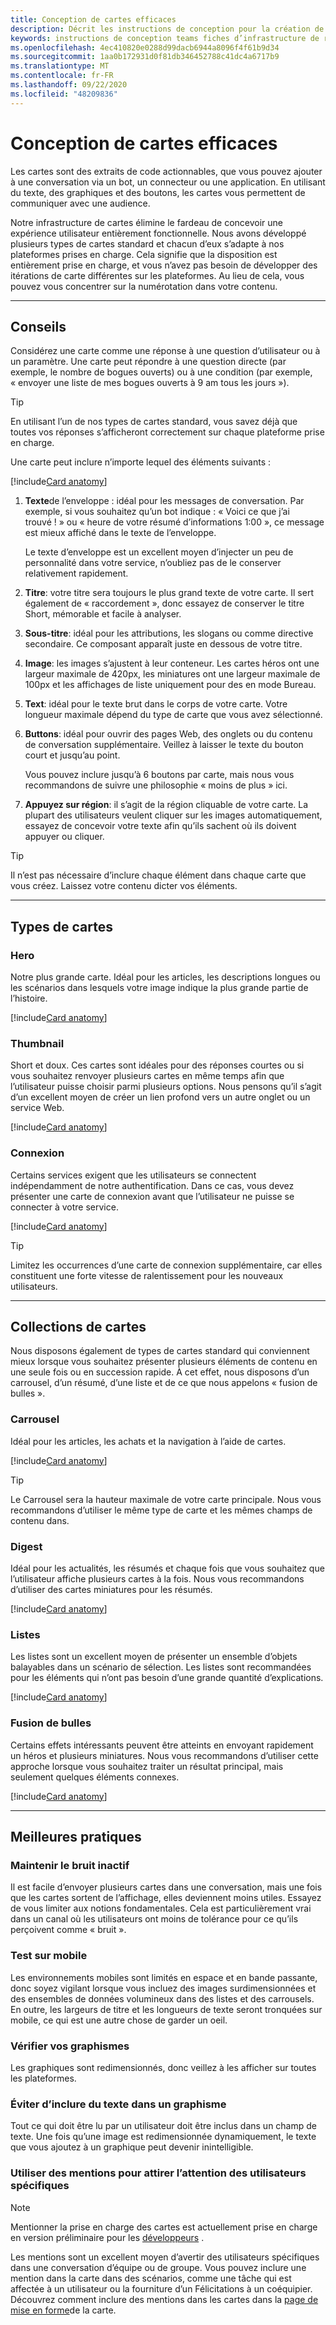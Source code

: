 ```yaml
---
title: Conception de cartes efficaces
description: Décrit les instructions de conception pour la création de cartes
keywords: instructions de conception teams fiches d’infrastructure de référence (cartes simplifiées)
ms.openlocfilehash: 4ec410820e0288d99dacb6944a8096f4f61b9d34
ms.sourcegitcommit: 1aa0b172931d0f81db346452788c41dc4a6717b9
ms.translationtype: MT
ms.contentlocale: fr-FR
ms.lasthandoff: 09/22/2020
ms.locfileid: "48209836"
---
```

# <a name="design-effective-cards"></a>Conception de cartes efficaces

Les cartes sont des extraits de code actionnables, que vous pouvez ajouter à une conversation via un bot, un connecteur ou une application. En utilisant du texte, des graphiques et des boutons, les cartes vous permettent de communiquer avec une audience.

Notre infrastructure de cartes élimine le fardeau de concevoir une expérience utilisateur entièrement fonctionnelle. Nous avons développé plusieurs types de cartes standard et chacun d’eux s’adapte à nos plateformes prises en charge. Cela signifie que la disposition est entièrement prise en charge, et vous n’avez pas besoin de développer des itérations de carte différentes sur les plateformes. Au lieu de cela, vous pouvez vous concentrer sur la numérotation dans votre contenu.

---

## <a name="guidelines"></a>Conseils

Considérez une carte comme une réponse à une question d’utilisateur ou à un paramètre. Une carte peut répondre à une question directe (par exemple, le nombre de bogues ouverts) ou à une condition (par exemple, « envoyer une liste de mes bogues ouverts à 9 am tous les jours »).

> [!TIP]
> En utilisant l’un de nos types de cartes standard, vous savez déjà que toutes vos réponses s’afficheront correctement sur chaque plateforme prise en charge.

Une carte peut inclure n’importe lequel des éléments suivants :<br />

[!include[Card anatomy](~/includes/design/card-image-anatomy.html)]

1. **Texte**de l’enveloppe : idéal pour les messages de conversation. Par exemple, si vous souhaitez qu’un bot indique : « Voici ce que j’ai trouvé ! » ou « heure de votre résumé d’informations 1:00 », ce message est mieux affiché dans le texte de l’enveloppe.

   Le texte d’enveloppe est un excellent moyen d’injecter un peu de personnalité dans votre service, n’oubliez pas de le conserver relativement rapidement.

2. **Titre**: votre titre sera toujours le plus grand texte de votre carte. Il sert également de « raccordement », donc essayez de conserver le titre Short, mémorable et facile à analyser.

3. **Sous-titre**: idéal pour les attributions, les slogans ou comme directive secondaire. Ce composant apparaît juste en dessous de votre titre.

4. **Image**: les images s’ajustent à leur conteneur. Les cartes héros ont une largeur maximale de 420px, les miniatures ont une largeur maximale de 100px et les affichages de liste uniquement pour des en mode Bureau.

5. **Text**: idéal pour le texte brut dans le corps de votre carte. Votre longueur maximale dépend du type de carte que vous avez sélectionné.

6. **Buttons**: idéal pour ouvrir des pages Web, des onglets ou du contenu de conversation supplémentaire. Veillez à laisser le texte du bouton court et jusqu’au point.

   Vous pouvez inclure jusqu’à 6 boutons par carte, mais nous vous recommandons de suivre une philosophie « moins de plus » ici.

7. **Appuyez sur région**: il s’agit de la région cliquable de votre carte. La plupart des utilisateurs veulent cliquer sur les images automatiquement, essayez de concevoir votre texte afin qu’ils sachent où ils doivent appuyer ou cliquer.

> [!TIP]
> Il n’est pas nécessaire d’inclure chaque élément dans chaque carte que vous créez. Laissez votre contenu dicter vos éléments.

---

## <a name="types-of-cards"></a>Types de cartes

### <a name="hero"></a>Hero

Notre plus grande carte. Idéal pour les articles, les descriptions longues ou les scénarios dans lesquels votre image indique la plus grande partie de l’histoire.

[!include[Card anatomy](~/includes/design/card-image-hero.html)]

### <a name="thumbnail"></a>Thumbnail

Short et doux. Ces cartes sont idéales pour des réponses courtes ou si vous souhaitez renvoyer plusieurs cartes en même temps afin que l’utilisateur puisse choisir parmi plusieurs options. Nous pensons qu’il s’agit d’un excellent moyen de créer un lien profond vers un autre onglet ou un service Web.

[!include[Card anatomy](~/includes/design/card-image-thumbnail.html)]

### <a name="sign-in"></a>Connexion

Certains services exigent que les utilisateurs se connectent indépendamment de notre authentification. Dans ce cas, vous devez présenter une carte de connexion avant que l’utilisateur ne puisse se connecter à votre service.

[!include[Card anatomy](~/includes/design/card-image-signin.html)]

> [!TIP]
> Limitez les occurrences d’une carte de connexion supplémentaire, car elles constituent une forte vitesse de ralentissement pour les nouveaux utilisateurs.

---

## <a name="card-collections"></a>Collections de cartes

Nous disposons également de types de cartes standard qui conviennent mieux lorsque vous souhaitez présenter plusieurs éléments de contenu en une seule fois ou en succession rapide. À cet effet, nous disposons d’un carrousel, d’un résumé, d’une liste et de ce que nous appelons « fusion de bulles ».

### <a name="carousel"></a>Carrousel

Idéal pour les articles, les achats et la navigation à l’aide de cartes.

[!include[Card anatomy](~/includes/design/card-image-carousel.html)]

> [!TIP]
> Le Carrousel sera la hauteur maximale de votre carte principale. Nous vous recommandons d’utiliser le même type de carte et les mêmes champs de contenu dans.

### <a name="digest"></a>Digest

Idéal pour les actualités, les résumés et chaque fois que vous souhaitez que l’utilisateur affiche plusieurs cartes à la fois. Nous vous recommandons d’utiliser des cartes miniatures pour les résumés.

[!include[Card anatomy](~/includes/design/card-image-digest.html)]

### <a name="lists"></a>Listes

Les listes sont un excellent moyen de présenter un ensemble d’objets balayables dans un scénario de sélection. Les listes sont recommandées pour les éléments qui n’ont pas besoin d’une grande quantité d’explications.

[!include[Card anatomy](~/includes/design/card-image-list.html)]

### <a name="bubble-merge"></a>Fusion de bulles

Certains effets intéressants peuvent être atteints en envoyant rapidement un héros et plusieurs miniatures. Nous vous recommandons d’utiliser cette approche lorsque vous souhaitez traiter un résultat principal, mais seulement quelques éléments connexes.

[!include[Card anatomy](~/includes/design/card-image-bubble-merge.html)]

---

## <a name="best-practices"></a>Meilleures pratiques

### <a name="keep-the-noise-down"></a>Maintenir le bruit inactif

Il est facile d’envoyer plusieurs cartes dans une conversation, mais une fois que les cartes sortent de l’affichage, elles deviennent moins utiles. Essayez de vous limiter aux notions fondamentales. Cela est particulièrement vrai dans un canal où les utilisateurs ont moins de tolérance pour ce qu’ils perçoivent comme « bruit ».

### <a name="test-on-mobile"></a>Test sur mobile

Les environnements mobiles sont limités en espace et en bande passante, donc soyez vigilant lorsque vous incluez des images surdimensionnées et des ensembles de données volumineux dans des listes et des carrousels. En outre, les largeurs de titre et les longueurs de texte seront tronquées sur mobile, ce qui est une autre chose de garder un oeil.

### <a name="check-your-graphics"></a>Vérifier vos graphismes

Les graphiques sont redimensionnés, donc veillez à les afficher sur toutes les plateformes.

### <a name="avoid-including-text-in-a-graphic"></a>Éviter d’inclure du texte dans un graphisme

Tout ce qui doit être lu par un utilisateur doit être inclus dans un champ de texte. Une fois qu’une image est redimensionnée dynamiquement, le texte que vous ajoutez à un graphique peut devenir inintelligible.

### <a name="use-mentions-if-you-want-the-attention-of-specific-users"></a>Utiliser des mentions pour attirer l’attention des utilisateurs spécifiques

> [!NOTE]
> Mentionner la prise en charge des cartes est actuellement prise en charge en version préliminaire pour les [développeurs](~/resources/dev-preview/developer-preview-intro.md) .

Les mentions sont un excellent moyen d’avertir des utilisateurs spécifiques dans une conversation d’équipe ou de groupe. Vous pouvez inclure une mention dans la carte dans des scénarios, comme une tâche qui est affectée à un utilisateur ou la fourniture d’un Félicitations à un coéquipier. Découvrez comment inclure des mentions dans les cartes dans la [page de mise en forme](~/task-modules-and-cards/cards/cards-format.md)de la carte. 
